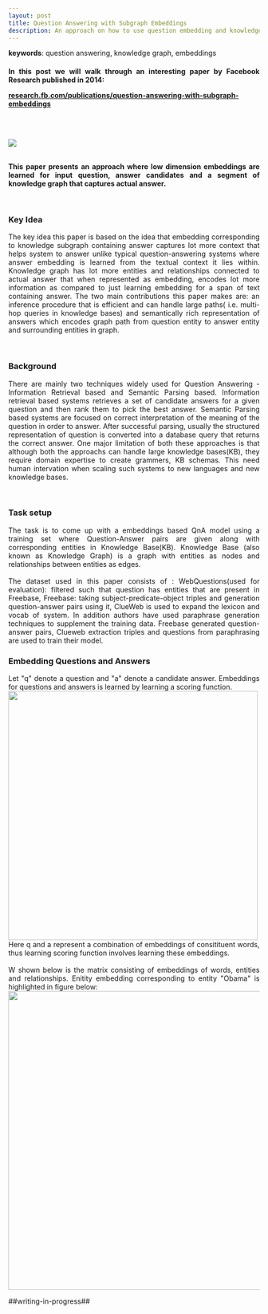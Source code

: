 ```yaml
---
layout: post
title: Question Answering with Subgraph Embeddings
description: An approach on how to use question embedding and knowledge subgraph embedding for Question Answering
---
```

<b>keywords</b>: question answering, knowledge graph, embeddings<br/>
<h4 class="year"/>

<p align="justify">
In this post we will walk through an interesting paper by Facebook Research published in 2014:
</p>
<a href="https://research.fb.com/publications/question-answering-with-subgraph-embeddings/">research.fb.com/publications/question-answering-with-subgraph-embeddings</a>

<br/><br/>
<div class="img_row">
    <img class="col three" src="{{ site.baseurl }}/assets/img/subgraph_embedding.png">
</div>

<br/>
<p align="justify">
This paper presents an approach where low dimension embeddings are learned for input question, answer candidates and a segment of knowledge graph that captures actual answer. 
</p><br/>
<h3>
Key Idea
</h3>
<p align="justify">
The key idea this paper is based on the idea that embedding corresponding to knowledge subgraph containing answer captures lot more context that helps system to answer unlike typical question-answering systems where answer embedding is learned from the textual context it lies within. Knowledge graph has lot more entities and relationships connected to actual answer that when represented as embedding, encodes lot more information as compared to just learning embedding for a span of text containing answer. The two main contributions this paper makes are: an inference procedure that is efficient and can handle large paths( i.e. multi-hop queries in knowledge bases) and semantically rich representation of answers which encodes graph path from question entity to answer entity and surrounding entities in graph.
</p>
<br/>
<h3>Background</h3>
<p align="justify">
There are mainly two techniques widely used for Question Answering - Information Retrieval based and Semantic Parsing based. Information retrieval based systems retrieves a set of candidate answers for a given question and then rank them to pick the best answer. Semantic Parsing based systems are focused on correct interpretation of the meaning of the question in order to answer. After successful parsing, usually the structured representation of question is converted into a database query that returns the correct answer. One major limitation of both these approaches is that although both the approachs can handle large knowledge bases(KB), they require domain expertise to create grammers, KB schemas. This need human intervation when scaling such systems to new languages and new knowledge bases.
</p><br/>

<h3>Task setup</h3>
<p align="justify">
The task is to come up with a embeddings based QnA model using a training set where Question-Answer pairs are given along with corresponding entities in Knowledge Base(KB). Knowledge Base (also known as Knowledge Graph) is a graph with entities as nodes and relationships between entities as edges.
<br/><br/>
The dataset used in this paper consists of : WebQuestions(used for evaluation): filtered such that question has entities that are present in Freebase, Freebase: taking subject-predicate-object triples and generation question-answer pairs using it, ClueWeb is used to expand the lexicon and vocab of system. In addition authors have used paraphrase generation techniques to supplement the training data. Freebase generated question-answer pairs, Clueweb extraction triples and questions from paraphrasing are used to train their model.
</p>

<h3>Embedding Questions and Answers</h3>
<p align="justify">
Let "q" denote a question and "a" denote a candidate answer. Embeddings for questions and answers is learned by learning a scoring function.
<br/>
<img width="500px" src="{{ site.baseurl }}/assets/img/blog/scoring_fn.png">
<br/>
Here q and a represent a combination of embeddings of consitituent words, thus learning scoring function involves learning these embeddings.
<br/><br/>
W shown below is the matrix consisting of embeddings of words, entities and relationships. Enitity embedding corresponding to entity "Obama" is highlighted in figure below:<br/>
<img width="600px" src="{{ site.baseurl }}/assets/img/blog/embedding_matrix.png">
<br/>
</p>

<p align="justify">
##writing-in-progress##
</p>